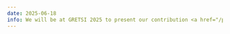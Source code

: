 ```yaml
---
date: 2025-06-18
info: We will be at GRETSI 2025 to present our contribution <a href="/publications/2025-gao-b-p-gretsi-koopman">Apprentissage incrémental de l'opérateur de Koopman pour systèmes non-autonomes via prédiction conforme</a>
---
```

